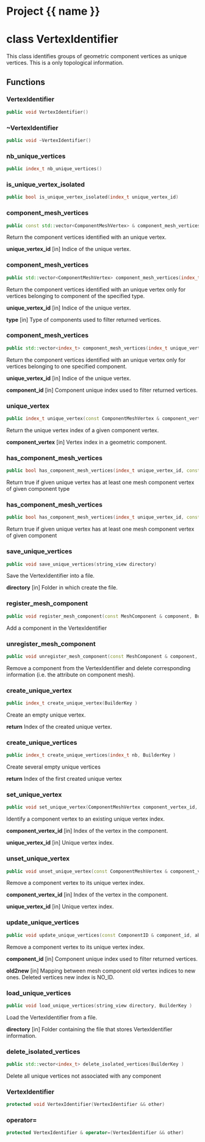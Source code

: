<script setup>
import {useRoute} from 'vitepress'
const {path} = useRoute()
const tokens = path.split('/')
const words = tokens[2].split('-');
for (let i = 0; i < words.length; i++) {
    words[i] = words[i].charAt(0).toUpperCase() + words[i].slice(1);
    words[i] = words[i].replace('geode', 'Geode')
}
const name = words.join('-');
</script>
# Project {{ name }}

# class VertexIdentifier


 This class identifies groups of geometric component vertices as unique vertices. This is a only topological information.



## Functions

### VertexIdentifier

```cpp
public void VertexIdentifier()
```


### ~VertexIdentifier

```cpp
public void ~VertexIdentifier()
```


### nb_unique_vertices

```cpp
public index_t nb_unique_vertices()
```


### is_unique_vertex_isolated

```cpp
public bool is_unique_vertex_isolated(index_t unique_vertex_id)
```


### component_mesh_vertices

```cpp
public const std::vector<ComponentMeshVertex> & component_mesh_vertices(index_t unique_vertex_id)
```


 Return the component vertices identified with an unique vertex.

**unique_vertex_id** [in] Indice of the unique vertex.

### component_mesh_vertices

```cpp
public std::vector<ComponentMeshVertex> component_mesh_vertices(index_t unique_vertex_id, const ComponentType & type)
```


 Return the component vertices identified with an unique vertex only for vertices belonging to component of the specified type.

**unique_vertex_id** [in] Indice of the unique vertex.

**type** [in] Type of components used to filter returned vertices.

### component_mesh_vertices

```cpp
public std::vector<index_t> component_mesh_vertices(index_t unique_vertex_id, const uuid & component_id)
```


 Return the component vertices identified with an unique vertex only for vertices belonging to one specified component.

**unique_vertex_id** [in] Indice of the unique vertex.

**component_id** [in] Component unique index used to filter returned vertices.

### unique_vertex

```cpp
public index_t unique_vertex(const ComponentMeshVertex & component_vertex)
```


 Return the unique vertex index of a given component vertex.

**component_vertex** [in] Vertex index in a geometric component.

### has_component_mesh_vertices

```cpp
public bool has_component_mesh_vertices(index_t unique_vertex_id, const ComponentType & type)
```


 Return true if given unique vertex has at least one mesh component vertex of given component type

### has_component_mesh_vertices

```cpp
public bool has_component_mesh_vertices(index_t unique_vertex_id, const uuid & component_id)
```


 Return true if given unique vertex has at least one mesh component vertex of given component

### save_unique_vertices

```cpp
public void save_unique_vertices(string_view directory)
```


 Save the VertexIdentifier into a file.

**directory** [in] Folder in which create the file.

### register_mesh_component

```cpp
public void register_mesh_component(const MeshComponent & component, BuilderKey )
```


 Add a component in the VertexIdentifier

### unregister_mesh_component

```cpp
public void unregister_mesh_component(const MeshComponent & component, BuilderKey )
```


 Remove a component from the VertexIdentifier and delete corresponding information (i.e. the attribute on component mesh).

### create_unique_vertex

```cpp
public index_t create_unique_vertex(BuilderKey )
```


 Create an empty unique vertex.

**return** Index of the created unique vertex.

### create_unique_vertices

```cpp
public index_t create_unique_vertices(index_t nb, BuilderKey )
```


 Create several empty unique vertices

**return** Index of the first created unique vertex

### set_unique_vertex

```cpp
public void set_unique_vertex(ComponentMeshVertex component_vertex_id, index_t unique_vertex_id, BuilderKey )
```


 Identify a component vertex to an existing unique vertex index.

**component_vertex_id** [in] Index of the vertex in the component.

**unique_vertex_id** [in] Unique vertex index.

### unset_unique_vertex

```cpp
public void unset_unique_vertex(const ComponentMeshVertex & component_vertex_id, index_t unique_vertex_id, BuilderKey )
```


 Remove a component vertex to its unique vertex index.

**component_vertex_id** [in] Index of the vertex in the component.

**unique_vertex_id** [in] Unique vertex index.

### update_unique_vertices

```cpp
public void update_unique_vertices(const ComponentID & component_id, absl::Span<const index_t> old2new, BuilderKey )
```


 Remove a component vertex to its unique vertex index.

**component_id** [in] Component unique index used to filter returned vertices.

**old2new** [in] Mapping between mesh component old vertex indices to new ones. Deleted vertices new index is NO_ID.

### load_unique_vertices

```cpp
public void load_unique_vertices(string_view directory, BuilderKey )
```


 Load the VertexIdentifier from a file.

**directory** [in] Folder containing the file that stores VertexIdentifier information.

### delete_isolated_vertices

```cpp
public std::vector<index_t> delete_isolated_vertices(BuilderKey )
```


 Delete all unique vertices not associated with any component

### VertexIdentifier

```cpp
protected void VertexIdentifier(VertexIdentifier && other)
```


### operator=

```cpp
protected VertexIdentifier & operator=(VertexIdentifier && other)
```




